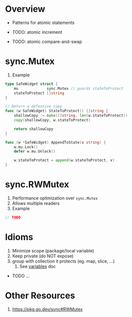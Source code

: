 # Overview
- Patterns for atomic statements


- TODO: atomic increment
- TODO: atomic compare-and-swap


# sync.Mutex
1. Example
```go
type SafeWidget struct {
	mu             sync.Mutex // guards stateToProtect
	stateToProtect []string
}

// Return a defensive copy
func (w SafeWidget) StateToProtect() []string {
	shallowCopy := make([]string, len(w.stateToProtect))
	copy(shallowCopy, w.stateToProtect)

	return shallowCopy
}

func (w *SafeWidget) AppendToState(v string) {
	w.mu.Lock()
	defer w.mu.Unlock()

	w.stateToProtect = append(w.stateToProtect, v)
}
```


# sync.RWMutex
1. Performance optimization over `sync.Mutex`
1. Allows multiple readers
1. Example
```go
// TODO
```


# Idioms
1. Minimize scope (package/local variable)
1. Keep private (do NOT expose)
1. group with collection it protects (eg. map, slice, ...)
    1. See [variables](./variables.md) doc
- TODO ...



# Other Resources
1. https://pkg.go.dev/sync#RWMutex
